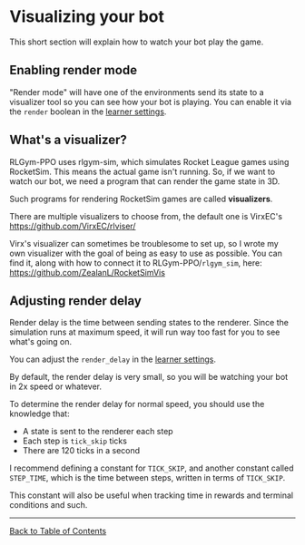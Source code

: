# Visualizing your bot

This short section will explain how to watch your bot play the game.

## Enabling render mode

"Render mode" will have one of the environments send its state to a visualizer tool so you can see how your bot is playing. 
You can enable it via the `render` boolean in the [learner settings](learner_settings.md).

## What's a visualizer?

RLGym-PPO uses rlgym-sim, which simulates Rocket League games using RocketSim. This means the actual game isn't running.
So, if we want to watch our bot, we need a program that can render the game state in 3D.

Such programs for rendering RocketSim games are called **visualizers**.

There are multiple visualizers to choose from, the default one is VirxEC's https://github.com/VirxEC/rlviser/

Virx's visualizer can sometimes be troublesome to set up, so I wrote my own visualizer with the goal of being as easy to use as possible.
You can find it, along with how to connect it to RLGym-PPO/`rlgym_sim`, here: https://github.com/ZealanL/RocketSimVis

## Adjusting render delay

Render delay is the time between sending states to the renderer.
Since the simulation runs at maximum speed, it will run way too fast for you to see what's going on.

You can adjust the `render_delay` in the [learner settings](learner_settings.md).

By default, the render delay is very small, so you will be watching your bot in 2x speed or whatever.

To determine the render delay for normal speed, you should use the knowledge that:
- A state is sent to the renderer each step
- Each step is `tick_skip` ticks
- There are 120 ticks in a second

I recommend defining a constant for `TICK_SKIP`, and another constant called `STEP_TIME`, which is the time between steps, written in terms of `TICK_SKIP`.

This constant will also be useful when tracking time in rewards and terminal conditions and such.

_____
[Back to Table of Contents](README.md)